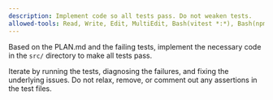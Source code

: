 ```yaml
---
description: Implement code so all tests pass. Do not weaken tests.
allowed-tools: Read, Write, Edit, MultiEdit, Bash(vitest *:*), Bash(npm *:*), Bash(git diff *), Bash(git add *), Bash(git commit *), Bash(git status *)
---
```

Based on the PLAN.md and the failing tests, implement the necessary code in the `src/` directory to make all tests pass.

Iterate by running the tests, diagnosing the failures, and fixing the underlying issues. Do not relax, remove, or comment out any assertions in the test files.